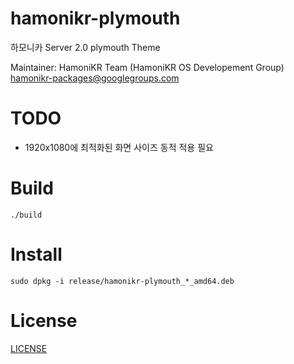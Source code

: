 # hamonikr-plymouth
하모니카 Server 2.0 plymouth Theme

Maintainer: HamoniKR Team (HamoniKR OS Developement Group) <hamonikr-packages@googlegroups.com>

# TODO
- 1920x1080에 최적화된 화면 사이즈 동적 적용 필요<br/>


# Build
```
./build
```

# Install

```
sudo dpkg -i release/hamonikr-plymouth_*_amd64.deb
```

# License
[LICENSE](LICENSE)

